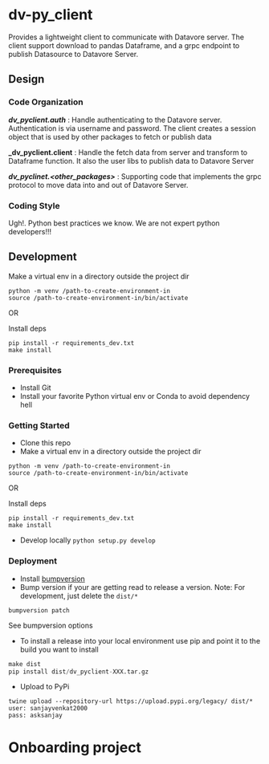 # dv-py_client
Provides a lightweight client to communicate with Datavore server.  The client support download to pandas Dataframe, and a grpc endpoint to publish Datasource to Datavore Server.

## Design
### Code Organization

**_dv_pyclient.auth_** : Handle authenticating to the Datavore server.  Authentication is via username and password.  The client creates a session object that is used by other packages to fetch  or publish data

**_dv_pyclient.client** : Handle the fetch data from server and transform to Dataframe function. It also the user libs to publish data to Datavore Server

**_dv_pyclinet.<other_packages>_** :  Supporting code that implements the grpc protocol to move data into and out of Datavore Server.

### Coding Style
Ugh!. Python best practices we know.  We are not expert python developers!!!

## Development
Make a virtual env in a directory outside the project dir
```
python -m venv /path-to-create-environment-in
source /path-to-create-environment-in/bin/activate
```

OR

Install deps
```
pip install -r requirements_dev.txt
make install
```

### Prerequisites
* Install Git
* Install your favorite Python virtual env or Conda to avoid dependency hell

### Getting Started
* Clone this repo
* Make a virtual env in a directory outside the project dir
```
python -m venv /path-to-create-environment-in
source /path-to-create-environment-in/bin/activate
```
OR

Install deps
```
pip install -r requirements_dev.txt
make install
```
* Develop locally
`python setup.py develop`

### Deployment
* Install [bumpversion](https://pypi.org/project/bumpversion/)
* Bump version if your are getting read to release a version. Note:  For development, just delete the `dist/*` 
```
bumpversion patch 
```
See bumpversion options

* To install a release into your local environment use pip and point it to the build you want to install 
```python
make dist
pip install dist/dv_pyclient-XXX.tar.gz
```
* Upload to PyPi
```
twine upload --repository-url https://upload.pypi.org/legacy/ dist/*
user: sanjayvenkat2000
pass: asksanjay
```

# Onboarding project

